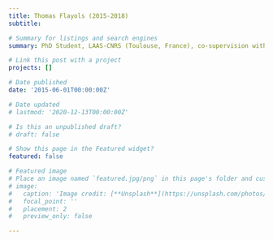 ```yaml
---
title: Thomas Flayols (2015-2018)
subtitle: 

# Summary for listings and search engines
summary: PhD Student, LAAS-CNRS (Toulouse, France), co-supervision with Olivier Stasse (CNRS). Topic "Torque control of the humanoid robot HRP-2". 

# Link this post with a project
projects: []

# Date published
date: '2015-06-01T00:00:00Z'

# Date updated
# lastmod: '2020-12-13T00:00:00Z'

# Is this an unpublished draft?
# draft: false

# Show this page in the Featured widget?
featured: false

# Featured image
# Place an image named `featured.jpg/png` in this page's folder and customize its options here.
# image:
#   caption: 'Image credit: [**Unsplash**](https://unsplash.com/photos/CpkOjOcXdUY)'
#   focal_point: ''
#   placement: 2
#   preview_only: false

---
```

